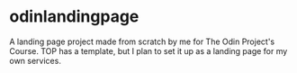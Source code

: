 # odinlandingpage
A landing page project made from scratch by me for The Odin Project's Course. TOP has a template, but I plan to set it up as a landing page for my own services.
